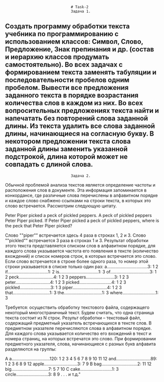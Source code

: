                                   # Task-2
                                  Задача 1. 
Создать программу обработки текста учебника по программированию с использованием классов:
Символ, Слово, Предложение, Знак препинания и др. (состав и иерархию классов продумать самостоятельно).
Во всех задачах с формированием текста заменять табуляции и последовательности пробелов одним пробелом.
    Вывести все предложения заданного текста в порядке возрастания количества слов в каждом из них.
    Во всех вопросительных предложениях текста найти и напечатать без повторений слова заданной длины.
    Из текста удалить все слова заданной длины, начинающиеся на согласную букву.
    В некотором предложении текста слова заданной длины заменить указанной подстрокой, длина которой может не совпадать с длиной слова.
--------------------------------------------
 
                                  Задача 2. 
Обычной проблемой анализа текстов является определение частоты и расположения слов в документе.
Эта информация запоминается в конкордансе, где различные слова перечислены в алфавитном порядке
и каждое слово снабжено ссылками на строки текста, в которых это слово встречается. Рассмотрим следующую цитату.

Peter Piper picked a peck of pickled peppers.
A peck of pickled peppers Peter Piper picked.
If Peter Piper picked a peck of pickled peppers, where is the peck that Peter Piper picked?

Слово ""piper"" встречается здесь 4 раза в строках 1, 2 и 3. 
Слово ""pickled"" встречается 3 раза в строках 1 и 3.
Результат обработки этого текста представляется списком слов в алфавитном порядке, 
для каждого слова указывается частота его появления в тексте (количество вхождений)
и список номеров строк, в которых встречается это слово. 
Если слово встречается в строке более одного раза, то номер этой строки указывается в списке только один раз:
a.................................3: 1 2
if.................................1: 2
is................................1: 3
of................................3: 1 2
peck............................4: 1 2 3
peppers.......................3: 1 2 3
peter............................4: 1 2 3
picked..........................4: 1 2 3
pickled.........................3: 1 3
piper............................4: 1 2 3
that..............................1: 3
the...............................1: 3
where...........................1: 3

Требуется: осуществить обработку текстового файла, содержащего некоторый многостраничный текст.
Будем считать, что одна страница текста состоит из N строк. 
Результ обработки – текстовый файл, содержащий предметный указатель встречающихся в тексте слов. 
В предметном указателе перечисляются слова в алфавитном порядке.
Для каждого слова указывается количество его вхождений в текст и номера страниц, на которых встречатся это слово. 
При формировании предметного указателя, слова, начинающиеся с разных букв алфавита разделяются на группы:

А
a...............................120: 1 2 3 4 5 6 7 8 9 10 11 12
and............................89: 1 2 3 6 8 9 12
apple...........................3: 7 9
B
bag.............................2: 11 12
big..............................7: 5 7 10
C
cake..........................1: 3
circle..........................3: 8 9
. . .
и т.д."                                               
